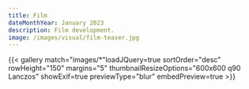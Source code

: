 ```yaml
---
title: Film
dateMonthYear: January 2023
description: Film development.
image: /images/visual/film-teaser.jpg
---
```


{{< gallery match="images/*"loadJQuery=true sortOrder="desc" rowHeight="150" margins="5" thumbnailResizeOptions="600x600 q90 Lanczos" showExif=true previewType="blur" embedPreview=true >}}
